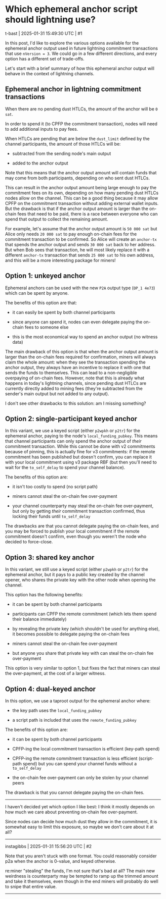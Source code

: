 # Which ephemeral anchor script should lightning use?

t-bast | 2025-01-31 15:49:30 UTC | #1

In this post, I'd like to explore the various options available for the ephemeral anchor output used in future lightning commitment transactions that use `nVersion = 3`. We could go in a few different directions, and every option has a different set of trade-offs.

Let's start with a brief summary of how this ephemeral anchor output will behave in the context of lightning channels.

## Ephemeral anchor in lightning commitment transactions

When there are no pending dust HTLCs, the amount of the anchor will be `0 sat`.

In order to spend it (to CPFP the commitment transaction), nodes will need to add additional inputs to pay fees.

When HTLCs are pending that are below the `dust_limit` defined by the channel participants, the amount of those HTLCs will be:

- subtracted from the sending node's main output

- added to the anchor output

Note that this means that the anchor output amount will contain funds that may come from both participants, depending on who sent dust HTLCs.

This can result in the anchor output amount being large enough to pay the commitment fees on its own, depending on how many pending dust HTLCs nodes allow on the channel. This can be a good thing because it may allow CPFP on the commitment transaction without adding external wallet inputs. But the drawback is that if the anchor output amount is larger than the on-chain fees that need to be paid, there is a race between everyone who can spend that output to collect the remaining amount.

For example, let's assume that the anchor output amount is `50 000 sat` but Alice only needs `20 000 sat` to pay enough on-chain fees for the commitment transaction to be confirmed. So Alice will create an `anchor-tx` that spends the anchor output and sends `30 000 sat` back to her address. But when Bob sees that transaction, he will most likely replace it with a different `anchor-tx` transaction that sends `25 000 sat` to his own address, and this will be a more interesting package for miners!

## Option 1: unkeyed anchor

Ephemeral anchors can be used with the new `P2A` output type (`OP_1 4e73`) which can be spent by anyone.

The benefits of this option are that:

- it can easily be spent by both channel participants

- since anyone can spend it, nodes can even delegate paying the on-chain fees to someone else

- this is the most economical way to spend an anchor output (no witness data)

The main drawback of this option is that when the anchor output amount is larger than the on-chain fees required for confirmation, miners will always claim the whole amount: when they see the transaction spending the anchor output, they always have an incentive to replace it with one that sends the funds to themselves. This can lead to a non-negligible overpaying of on-chain fees. However, note that this is already what happens in today's lightning channels, since pending dust HTLCs are currently directly added to mining fees (they're subtracted from the sender's main output but not added to any output).

I don't see other drawbacks to this solution: am I missing something?

## Option 2: single-participant keyed anchor

In this variant, we use a keyed script (either `p2wpkh` or `p2tr`) for the ephemeral anchor, paying to the node's `local_funding_pubkey`. This means that channel participants can only spend the anchor output of *their* commitment transaction. While this cannot be done with v2 commitments because of pinning, this is actually fine for v3 commitments: if the remote commitment has been published but doesn't confirm, you can replace it with your local commitment using v3 package RBF (but then you'll need to wait for the `to_self_delay` to spend your channel balance).

The benefits of this option are:

- it isn't too costly to spend (no script path)

- miners cannot steal the on-chain fee over-payment

- your channel counterparty may steal the on-chain fee over-payment, but only by getting *their* commitment transaction confirmed, thus locking their funds until `to_self_delay`

The drawbacks are that you cannot delegate paying the on-chain fees, and you may be forced to publish your local commitment if the remote commitment doesn't confirm, even though you weren't the node who decided to force-close.

## Option 3: shared key anchor

In this variant, we still use a keyed script (either `p2wpkh` or `p2tr`) for the ephemeral anchor, but it pays to a public key created by the channel opener, who shares the private key with the other node when opening the channel.

This option has the following benefits:

- it can be spent by both channel participants

- participants can CPFP the remote commitment (which lets them spend their balance immediately)

- by revealing the private key (which shouldn't be used for anything else), it becomes possible to delegate paying the on-chain fees

- miners cannot steal the on-chain fee over-payment

- but anyone you share that private key with can steal the on-chain fee over-payment

This option is very similar to option 1, but fixes the fact that miners can steal the over-payment, at the cost of a larger witness.

## Option 4: dual-keyed anchor

In this option, we use a taproot output for the ephemeral anchor where:

- the key path uses the `local_funding_pubkey`

- a script path is included that uses the `remote_funding_pubkey`

The benefits of this option are:

- it can be spent by both channel participants

- CPFP-ing the local commitment transaction is efficient (key-path spend)

- CPFP-ing the remote commitment transaction is less efficient (script-path spend) but you can spend your channel funds without a `to_self_delay`

- the on-chain fee over-payment can only be stolen by your channel peers

The drawback is that you cannot delegate paying the on-chain fees.

---

I haven't decided yet which option I like best: I think it mostly depends on how much we care about preventing on-chain fee over-payment.

Since nodes can decide how much dust they allow in the commitment, it is somewhat easy to limit this exposure, so maybe we don't care about it at all?

-------------------------

instagibbs | 2025-01-31 15:56:20 UTC | #2

Note that you aren't stuck with one format. You could reasonably consider p2a when the anchor is 0-value, and keyed otherwise.

re:miner "stealing" the funds, I'm not sure that's bad at all? The main new weirdness is counterparty may be tempted to ramp up the trimmed amount and take it themselves, even though in the end miners will probably do well to snipe that entire value.

-------------------------


